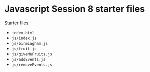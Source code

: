 # Javascript Session 8 starter files

Starter files:

- `index.html`
- `js/index.js`
- `js/birmingham.js`
- `js/fruit.js`
- `js/giveMeFruits.js`
- `js/addEvents.js`
- `js/removeEvents.js`
